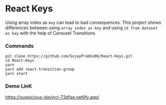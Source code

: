 # React Keys

Using array index as `key` can lead to bad consequences. This project shows differences between using `array index as key` and using `id from dataset as key` with the help of Carousel Transitions

### Commands

```
git clone https://github.com/SujayPrabhu96/React-Keys.git
cd React-Keys
yarn
yarn add react-transition-group
yarn start
```
### Demo LinK
https://suspicious-davinci-73dfae.netlify.app/
